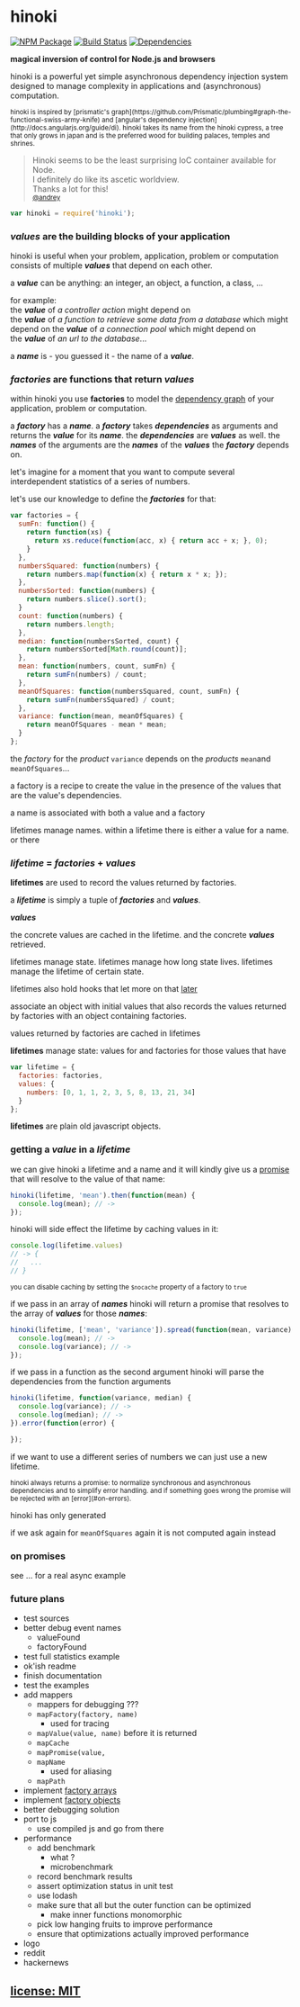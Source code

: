 # hinoki

[![NPM Package](https://img.shields.io/npm/v/hinoki.svg?style=flat)](https://www.npmjs.org/package/hinoki)
[![Build Status](https://travis-ci.org/snd/hinoki.svg?branch=master)](https://travis-ci.org/snd/hinoki/branches)
[![Dependencies](https://david-dm.org/snd/hinoki.svg)](https://david-dm.org/snd/hinoki)

**magical inversion of control for Node.js and browsers**

<!---
hands on examples are big
abstract information is small
-->

<!---
> beautiful inversion of control for nodejs and the browser

hinoki is a powerful and flexible asynchronous dependency injection system

ultra simple and ultra fast sync and async dependency injection

ultra lightweight

dead simple

very fast
-->

hinoki is a powerful yet simple asynchronous dependency injection system
designed to manage complexity in applications and (asynchronous) computation.

<!---
perfect for managing complexity
predestined to manage complexity

### is it any good ?

more abstactly:
defining the structure between values.
asking for specific values and having hinoki figure out

enables some things that are not usually possible with javascript
and which can greatly reduce the code needed to accomplish some things
and the complexity of the remaining code.
-->

<small>
hinoki is inspired by [prismatic's graph](https://github.com/Prismatic/plumbing#graph-the-functional-swiss-army-knife) and [angular's dependency injection](http://docs.angularjs.org/guide/di).
</small>

<small>
hinoki takes its name from the hinoki cypress,
a tree that only grows in japan and is the preferred wood for building palaces,
temples and shrines.
</small>

<!---
</small>
we hope you do to !

we prefer hinoki as the material for building amazing web applications, virtual palaces.  
we hope you prefer hinoki as the substance/material for building virtual palaces, temples and shrines.
</small>
-->

<!---
### testimonials
-->

> Hinoki seems to be the least surprising IoC container available for Node.  
> I definitely do like its ascetic worldview.  
> Thanks a lot for this!  
> <small>[@andrey](https://github.com/snd/hinoki/issues/3)</small>

<!---
### features
-->

<!---
write this in text form as well
-->

<!---
- stable
  - [large, thorough test suite](test)
  - battletested for 1.5 years in production
- anywhere
  - Node.js
  - IO.js
  - AMD
  - browser
-->

<!---
- careful, simple design
- bare
- makes little assumptions about how you might use it
- sound model
- powerful
  - use multiple stacked lifetimes
- powerful
  -
- simple
  - truly simple, carefully-designed underlying model and terminology and API
  - [small (~500 LOC), elegant, hackable codebase](src/hinoki.coffee)
  - carefully designed features and API
- full support for promise based asynchchronous
  - works with promises
- functional, value-oriented, data, closures
- hinoki is a bendable [flexible] base for your [individual] dependency injection needs
- [simulate method-missing by generating dependencies on demand]()
- powerful error handling using promises
- its so fast that you wont even notice it
-->

``` javascript
var hinoki = require('hinoki');
```

### **_values_** are the building blocks of your application

hinoki is useful when your problem, application, problem or computation
consists of multiple **_values_** that depend on each other.

<!---
most applications, problems or computations
-->

a **_value_** can be anything: an integer, an object, a function, a class, ...

for example:  
the **_value_** of *a controller action* might depend on  
the **_value_** of *a function to retrieve some data from a database* which might depend on
the **_value_** of *a connection pool* which might depend on  
the **_value_** of *an url to the database*...

<!---
the **_value_** of *a function that checks if the current user is permitted to an action* might depend on  
the **_value_** of *the current users rights* which might depend on  
the **_value_** of *the current user* which might depend on  
the **_value_** of *the id of the current user* which might depend on  
the **_value_** of *the session* which might depend on  
the **_value_** of *the cookie*...

-->

<!---
insert sketch here
-->

a **_name_** is - you guessed it - the name of a **_value_**.

<!---

<small>
those computations can even be [asynchronous](#on-promises).
</small>
-->

### **_factories_** are functions that return **_values_**

within hinoki you use **factories** to model
the [dependency graph](https://en.wikipedia.org/wiki/Dependency_graph) of your
application, problem or computation.

a **_factory_** has a **_name_**.
a **_factory_** takes **_dependencies_** as arguments and returns the **_value_**
for its **_name_**.
the **_dependencies_** are **_values_** as well.
the **_names_** of the arguments are the **_names_** of the **_values_**
the **_factory_** depends on.

let's imagine for a moment that you want to compute several
interdependent statistics of a series of numbers.

<!---
let's use that knowledge to define the **_factories_** of our statistics example:
-->

let's use our knowledge to define the **_factories_** for that:

``` javascript
var factories = {
  sumFn: function() {
    return function(xs) {
      return xs.reduce(function(acc, x) { return acc + x; }, 0);
    }
  },
  numbersSquared: function(numbers) {
    return numbers.map(function(x) { return x * x; });
  },
  numbersSorted: function(numbers) {
    return numbers.slice().sort();
  }
  count: function(numbers) {
    return numbers.length;
  },
  median: function(numbersSorted, count) {
    return numbersSorted[Math.round(count)];
  },
  mean: function(numbers, count, sumFn) {
    return sumFn(numbers) / count;
  },
  meanOfSquares: function(numbersSquared, count, sumFn) {
    return sumFn(numbersSquared) / count;
  },
  variance: function(mean, meanOfSquares) {
    return meanOfSquares - mean * mean;
  }
};
```

<!---
the idea is that you define and the can evaluate parts of the graph.

-->

the *factory* for the *product* `variance` depends on
the *products* `mean`and `meanOfSquares`...

a factory is a recipe to create the value in the presence of
the values that are the value's dependencies.

a name is associated with both a value and a factory

lifetimes manage names.
within a lifetime there is either a value for a name.
or there

### _lifetime_ = _factories_ + _values_

**lifetimes** are used to record the values returned by factories.

a **_lifetime_** is simply a tuple of **_factories_** and **_values_**.

**_values_**

the concrete values are cached in the lifetime.
and the concrete **_values_** retrieved.

lifetimes manage state.
lifetimes manage how long state lives.
lifetimes manage the lifetime of certain state.

lifetimes also hold hooks that let
more on that [later](#on-hooks)

associate an object with initial values that also records
the values returned by factories with an object containing factories.

values returned by factories are cached in lifetimes

**lifetimes** manage state:
values for
and factories for those values that have

``` javascript
var lifetime = {
  factories: factories,
  values: {
    numbers: [0, 1, 1, 2, 3, 5, 8, 13, 21, 34]
  }
};

```

**lifetimes** are plain old javascript objects.

### getting a *value* in a *lifetime*

we can give hinoki a lifetime and a name and it will kindly give us a
[promise](...) that will resolve to the value of that name:

``` javascript
hinoki(lifetime, 'mean').then(function(mean) {
  console.log(mean); // ->
});
```

hinoki will side effect the lifetime by caching values in it:

``` javascript
console.log(lifetime.values)
// -> {
//   ...
// }
```

<small>you can disable caching by setting the `$nocache` property of a factory to `true`</small>

if we pass in an array of **_names_** hinoki will return a promise
that resolves to the array of **_values_** for those **_names_**:

``` javascript
hinoki(lifetime, ['mean', 'variance']).spread(function(mean, variance) {
  console.log(mean); // ->
  console.log(variance); // ->
});
```

if we pass in a function as the second argument hinoki will parse the dependencies
from the function arguments

``` javascript
hinoki(lifetime, function(variance, median) {
  console.log(variance); // ->
  console.log(median); // ->
}).error(function(error) {

});
```

if we want to use a different series of numbers we can just use a new lifetime.

<small>
hinoki always returns a promise: to normalize synchronous and asynchronous
dependencies and to simplify error handling.
</small>

<small>
and if something goes wrong the promise will be rejected with an [error](#on-errors).
</small>

hinoki has only generated

if we ask again for `meanOfSquares` again it is not computed
again instead

### on promises

see ... for a real async example

<!---
### stacking lifetimes

you can use this to

requests
events

inside the callback for the request/event you would create a new lifetime
and use both that and the ... lifetime

the ... lifetime is shared by all requests

overlaying

-->

<!---
insert sketch
-->

<!---
### factory objects
-->

<!---
### factory arrays
-->

<!---
### sources
-->

<!---
### on hooks
-->

<!---

- [a functional data-driven approach with localized mutable state](#lifetimes)
- a simple carefully-designed (underlying) model
flexible core
a simple, carefully-designed and flexible core with many useful qualities

Use multiple lifetimes with different lifetimes that reference each Other

lifetimes with lower lifetimes can depend on lifetimes with higher lifetimes

A is active during a request but depends on some Things in b which lives through the entire process

hinoki lifetimes

lifetimes can depend on other lifetimes
granular control over
that allows functionality/features to emerge around it
that enables a lot of emerging functionality to be build with it.
- decomplected
- [asynchronous dependencies through promises](#asynchronous)
- works in [node.js](#nodejs-setup) and in the [browser](#browser-setup)
- [powerful error handling](#error-handling)
- [powerful logging & debugging for every step of the dependency injection process](#logging-debugging)
- [the ability to use multiple lifetimes opens up interesting possibilities](#multiple-lifetimes)
- [ability to intercept](#resolvers)

#### ~~ HINOKI IS A WORK IN PROGRESS ~~

it is used in production and growing with the challenges encountered there

hinoki will always stay true to its core principles.

- a functional data-driven rather than object oriented approach
- small elegant codebase
- simple, well-thought-out carefully-designed

if you would like to

if you use hinoki i am very happy to hear from you.

### index

- [why hinoki?](#why-hinoki)
- [node.js setup](#nodejs-setup)
- [browser setup](#browser-setup)
- [getting started](#getting-started)
- [in depth](#in-depth)
  - [lifetimes](#lifetimes)
  - [asynchronous dependencies](#asynchronous-dependencies)
  - [parsing dependencies from function arguments](#parsing-dependencies-from-function-arguments)
  - [dependencies of factory functions](#dependencies-of-factory-functions)
  - [null and undefined](#null-and-undefined)
  - [multiple lifetimes](#multiple-lifetimes)
  - [logging & debugging](#logging-debugging)
  - [error handling](#error-handling)
  - [resolvers](#resolvers)
- [reference](#reference)
  - [API](#api)
    - [`hinoki`](#hinokiget)
  - [errors](#errors)
- [changelog](#changelog)
- [license](#license-mit)

## why hinoki?

system of such pieces where some depend on others

software systems are composed of many pieces that depend on
each other in various ways.

libraries, functions for accessing the database

hinoki solves the problem of composing all those parts

dependency injection is a

building blocks

simplifies getting data to where its needed

programming against an interface.

wire up closures on the fly

a lot more testable

hinoki allows you to declare the ways in which those pieces
depend on each other and can then resolve the dependencies automatically.

mock

self contained units

separation of concerns

very testable

dont use hinoki dependencies for libraries

use them for application code!!!

By making it very easy to
Get a hold of a Part of the system

Don't repeat yourself is encouraged

[see the example app](example-app) [(entry point is main.js)](example-app/main.js)

## node.js setup

```
npm install hinoki
```

```javascript
var hinoki = require('hinoki');
```

## browser setup

your markup should look something like the following

## getting started

in the world of hinoki a **NAME** uniquely identifies a part of a system.
a **NAME** can have a **VALUE**:
it could be a function, a piece of data, an object, a module, a library...

```javascript
var values = {
  xs: [1, 2, 3, 6]
};
```

a **NAME** can depend on other **NAMES**, its dependencies.

a **FACTORY** for a **NAME** is a function that takes
the **VALUES** of the **NAME's** dependencies
and returns the **VALUE** of the **NAME**:

```javascript
var factories = {
  count: function(xs) {
    return xs.length;
  },
  mean: function(xs, count) {
    var reducer = function(acc, x) {
      return acc + x;
    };
    return xs.reduce(reducer, 0) / count;
  },
  meanOfSquares: function(xs, count) {
    var reducer = function(acc, x) {
      return acc + x * x;
    };
    return xs.reduce(reducer, 0) / count;
  },
  variance: function(mean, meanOfSquares) {
    return meanOfSquares - mean * mean;
  }
};
```

a **CONTAINER** manages the **FACTORIES** and **VALUES** for a set of **NAMES**:

```javascript
var container = {
  factories: factories,
  values: values
};
```

[**CONTAINERS** are just a plain old javascript objects](#containers)

a **CONTAINER** can be asked for the **VALUE** of a **NAME**:

```javascript
hinoki(container, 'mean').then(function(mean) {
  console.log(mean);  // -> 3
});
```

asking for an uncached **NAME** will ask for its dependencies (and their dependencies...),
call its **FACTORY** to get the **VALUE** and cache the new **VALUES** in
the **CONTAINER**:

```javascript
console.log(container.values);
// ->
// { xs: [ 1, 2, 3, 6 ],
//   count: 4,
//   mean: 3 }
```

asking for a cached **NAME** again will return the cached **VALUE**.

```javascript
hinoki(container, 'count').then(function(count) {
  console.log(mean);  // -> 3
});
```

```javascript
hinoki(container, 'variance').then(function(variance) {
  console.log(variance);  // -> 3.5

  console.log(container.values);
  // ->
  // { xs: [ 1, 2, 3, 6 ],
  //   count: 4,
  //   mean: 3,
  //   meanOfSquares: 12.5,
  //   variance: 3.5 }
});

```

[see the whole example again](example/computation.js)

## in depth

### containers

hinoki itself uses no global or module-level mutable state.

its side effects are localized in containers:
hinoki adds values to containers.
containers are just data (plain old javascript objects).
inspect and manipulate them easily using standard javascript.

scope

lifetime

think about containers as tuples of **VALUES** and **FACTORIES**
that belong together in a specific combination.

feel free to mix and match.

feel free to tear them apart.

it's often useful for multiple **CONTAINERS** to use the same **FACTORIES**
but different **VALUES**

```javascript
var otherValues = {
  xs: [2, 3, 4, 5]
};

var otherContainer = {
  factories: factories,
  values: otherValues
};

hinoki(otherContainer, 'mean').then(function(mean) {
  console.log(mean);  // -> 3.5
  console.log(otherContainer.values);
  // ->
  // { xs: [ 2, 3, 4, 5 ],
  //   count: 4,
  //   mean: 3.5 }
  });
```

a **CONTAINER** owns **VALUES** and controls their scope and lifetime.

just use a new **CONTAINER** whenever you need a fresh scope.

### asynchronous dependencies

if a factory returns a *thenable* (for example a [bluebird](https://github.com/petkaantonov/bluebird)
, [q](https://github.com/kriskowal/q) or [when](https://github.com/cujojs/when) promise)
hinoki will resolve it automatically.

if the promise returned by a factory is rejected
then the promise returned by hinoki is rejected
with a [hinoki.PromiseRejectedError](#promiserejectederror).

with asynchronous dependencies hinoki makes it easy to
structure asynchronous computation.

[see example](example/async-bluebird.js)

### parsing dependencies from function arguments

```javascript
var factory = function(variance, mean) {
  /* ... */
};

var dependencyNames = hinokiFunctionArguments(factory);
// -> ['variance', 'mean']

hinoki(container, dependencyNames).spread(factory);
```

asks container for `variance` and `mean` and calls `factory` with them.

### dependencies of factory functions

if a factory function has the `$inject` property containing an
array of dependency names then hinoki will ask for values of those names
and inject them into the factory.

otherwise hinoki will parse the dependency names from the factory
function arguments and cache them in the `$inject` property of the factory
function:

```javascript
var factories = {
  a: function() { return 'a'; },
  b: function() { return 'b'; },
  c: function() { return 'c'; },
  d: function() { return 'd'; },
  // this should depend on ['a', 'c'], we override this below
  ac: function(a, b) { return a + b; },
  acd: function(ac, d) { return ac + d; }
};

factories.ac.$inject = ['a', 'c'];

var container = {
  factories: factories
};

hinoki(container, 'acd', console.log).then(function(acd) {
  console.log(acd);  // -> 'acd'
  // dependency names have been cached
  console.log(factories.a.$inject); // -> []
  console.log(factories.acd.$inject); // -> ['ac', 'd']
});
```

[source](example/dollar-inject.js)

### null and undefined

a **VALUE** can be `null`

if a factory returns `undefined` the promise is rejected with a



if a factory returns `null` then the value `null` is cached and returned.



### multiple containers

hinoki supports multiple containers.

containers are asked in order from first to last.

values are added to the container that resolved the factory.

factories can depend on dependencies in succeeding containers.

[see example](example/request.js) ...you get the idea ;-)

this opens new possibilities for web development - demo application coming soon!

### scope


### logging & debugging

pass in a callback as the third argument to `hinoki`
and it will be called on various steps during the dependency injection process:

```javascript
hinoki(container, 'variance', console.log)
  .then(function(variance) {
    /* ... */
  });
```

the callback will be called with an event object which has the following properties:

- `event` = one of `valueFound`, `factoryFound`, `valueUnderConstruction`, `valueCreated`,
`promiseCreated`, `promiseResolved`
- `name` = **NAME** of the dependency that caused the event
- `path` = full dependency path
(call `path.toString() -> 'a <- b <- c'` or `path.segments() -> ['a', 'b', 'c']`)
- `container` = the **CONTAINER** on which the event occured
- `value` = the value (just for `valueFound`, `valueCreated` and `promiseResolved`)
- `factory` = the **FACTORY** (just for `factoryFound`)
- `promise` = the promise returned by the **FACTORY** (just for `promiseCreated`)

filter on event type

### error handling

```javascript
hinoki(container, 'variance')
  .catch(hinoki.CircularDependencyError, function(error) {
    /* just on circular dependencies... */
  }
  .catch(function(error) {
    /* on any error... */
  })
  .then(function(variance) {
    /* on success... */
  })
```

[click here for all error types and how to catch them](#errors)

### resolvers

**~~ RESOLVERS ARE LIKELY TO CHANGE IN THE FUTURE ~~**

resolvers add a level of indirection that allows you to
intercept the lookup of factories and values
in containers.

... in a structured fashion

```javascript
container = {
  factoryResolvers: [
    function(container, name, inner) {
      var factory = inner();
      if (factory) {
        return factory;
      }
      if name is '
    }
  ]
};
```

resolvers must be pure (deterministic) functions: given the same inputs they must return the same outputs.
they must not depend on uncontrollably changing factors like randomness or time or external services

there are
but the same is true for value resolvers -
just replace **FACTORY** with **VALUE** in your mind.

a factory resolver is just a function that takes a container and a
name and returns a factory or `null`.

by default hinoki uses the `hinoki.defaultFactoryResolver` that simply
looks up the name in the containers `factories` property.

by adding `

those take an additional third argument

has a single factoryResolver that resolves factories in the **factories** object.
you can manipulate the resolvers:

```javascript
container.factoryResolvers.push(myFactoryResolver);
```

resolvers can be used to

resolvers can be used to generate factories and values on the fly.
they can return factories without them being in `container.factories`.
a resolver could respond to `getUserWhereId` with a function

interesting alternative to rubys method missing

## reference

### API

#### `hinoki`

takes one or many **CONTAINERS** and one or many **NAMES**.

returns a [bluebird](https://github.com/petkaantonov/bluebird) promise that is resolved with an value (for one name) or an array of values (for many names).
the promise is rejected in case of [errors](#errors).
side effect the container

```javascript
hinoki(container, 'variance')
  .then(function(variance) {
    /* ... */
  });
```

```javascript
hinoki(container, ['variance', 'mean'])
  .spread(function(variance, mean) {
    /* ... */
  });
```

```javascript
hinoki([container1, container2], ['variance', 'mean'])
  .spread(function(variance, mean) {
    /* ... */
  });
```

you can pass a function as a third argument which is called
on various events (to see exactly what is going on under the hood which is useful for debugging).

```javascript
hinoki(container, 'variance', console.log)
  .then(function(variance) { /* ... */ })
  .catch(function(error) { /* ... */ });
```

#### `hinoki.parseFunctionArguments`

#### `hinokiNamesToInject`

#### `hinoki.resolveFactoryInContainers`

#### `hinoki.resolveValueInContainers`

### errors

#### `hinoki.CircularDependencyError`

when there is a cycle in the dependency graph described by the factory dependencies

```javascript
hinoki(container, 'variance')
  .catch(hinoki.CircularDependencyError, function(error) { /* ... */ });
```

#### `hinoki.UnresolvableFactoryError`

when no resolver returns a factory for a name

```javascript
hinoki(container, 'variance')
  .catch(hinoki.UnresolvableFactoryError, function(error) { /* ... */ });
```

#### `hinoki.ExceptionInFactoryError`

when a factory throws an error

```javascript
hinoki(container, 'variance')
  .catch(hinoki.ExceptionInFactoryError, function(error) { /* ... */ });
```

#### `hinoki.PromiseRejectedError`

when a factory returns a promise and that promise is rejected

```javascript
hinoki(container, 'variance')
  .catch(hinoki.PromiseRejectedError, function(error) { /* ... */ });
```

#### `hinoki.FactoryNotFunctionError`

when a resolver returns a value that is not a function

```javascript
hinoki(container, 'variance')
  .catch(hinoki.FactoryNotFunctionError, function(error) { /* ... */ });
```

#### `hinoki.FactoryReturnedUndefinedError`

when a factory returns undefined

```javascript
hinoki(container, 'variance')
  .catch(hinoki.FactoryReturnedUndefinedError, function(error) { /* ... */ });
```

-->

<!---
## changelog
-->

### future plans

- test sources
- better debug event names
  - valueFound
  - factoryFound
- test full statistics example
- ok'ish readme
- finish documentation
- test the examples
- add mappers
  - mappers for debugging ???
  - `mapFactory(factory, name)`
    - used for tracing
  - `mapValue(value, name)` before it is returned
  - `mapCache`
  - `mapPromise(value, `
  - `mapName`
    - used for aliasing
  - `mapPath`
- implement [factory arrays](https://github.com/snd/hinoki/issues/3)
- implement [factory objects](https://github.com/snd/hinoki/issues/3)
- better debugging solution
- port to js
  - use compiled js and go from there
- performance
  - add benchmark
    - what ?
    - microbenchmark
  - record benchmark results
  - assert optimization status in unit test
  - use lodash
  - make sure that all but the outer function can be optimized
    - make inner functions monomorphic
  - pick low hanging fruits to improve performance
  - ensure that optimizations actually improved performance
- logo
- reddit
- hackernews

## [license: MIT](LICENSE)
